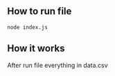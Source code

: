 ## How to run file

```javascripts
node index.js
```

## How it works

After run file everything in data.csv
